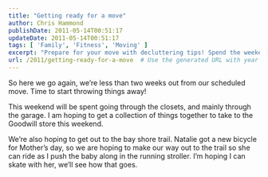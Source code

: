 ```yaml
---
title: "Getting ready for a move"
author: Chris Hammond
publishDate: 2011-05-14T00:51:17
updateDate: 2011-05-14T00:51:17
tags: [ 'Family', 'Fitness', 'Moving' ]
excerpt: "Prepare for your move with decluttering tips! Spend the weekend sorting out closets and the garage. Also, plan a family outing to the bay shore trail."
url: /2011/getting-ready-for-a-move  # Use the generated URL with year
---
```

<p>So here we go again, we’re less than two weeks out from our scheduled move. Time to start throwing things away!</p>  <p>This weekend will be spent going through the closets, and mainly through the garage. I am hoping to get a collection of things together to take to the Goodwill store this weekend.</p>  <p>We’re also hoping to get out to the bay shore trail. Natalie got a new bicycle for Mother’s day, so we are hoping to make our way out to the trail so she can ride as I push the baby along in the running stroller. I’m hoping I can skate with her, we’ll see how that goes.</p>

